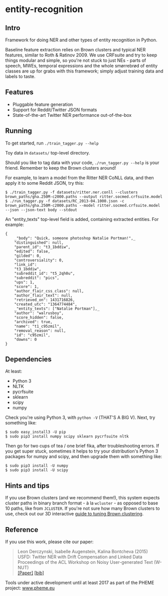 # entity-recognition

## Intro
Framework for doing NER and other types of entity recognition in Python.

Baseline feature extraction relies on Brown clusters and typical NER features, similar to Roth & Ratinov 2009. We use CRFsuite and try to keep things modular and simple, so you're not stuck to just NEs - parts of speech, MWEs, temporal expressions and the whole smørrebrød of entity classes are up for grabs with this framework; simply adjust training data and labels to taste.

## Features
* Pluggable feature generation
* Support for Reddit/Twitter JSON formats
* State-of-the-art Twitter NER performance out-of-the-box

## Running
To get started, run `./train_tagger.py --help`

Toy data in `datasets/` top-level directory.

Should you like to tag data with your code, `./run_tagger.py --help` is your friend. Remember to keep the Brown clusters around!

For example, to learn a model from the Ritter NER CoNLL data, and then apply it to some Reddit JSON, try this:

    $ ./train_tagger.py -f datasets/ritter.ner.conll --clusters brown_paths/gha.250M-c2000.paths --output ritter.socmed.crfsuite.model
    $ ./run_tagger.py -f datasets/RC_2013-04.1000.json -c brown_paths/gha.250M-c2000.paths --model ritter.socmed.crfsuite.model --json --json-text body --stdout 

An "entity_texts" top-level field is added, containing extracted entities. For example:

    {
    	_"body": "Quick, someone photoshop Natalie Portman!",_ 
    	"distinguished": null, 
    	"parent_id": "t3_1bddiw", 
    	"edited": false, 
    	"gilded": 0, 
    	"controversiality": 0, 
    	"link_id": 
    	"t3_1bddiw", 
    	"subreddit_id": "t5_2qh0u", 
    	"subreddit": "pics", 
    	"ups": 1, 
    	"score": 1, 
    	"author_flair_css_class": null, 
    	"author_flair_text": null, 
    	"retrieved_on": 1431716826, 
    	"created_utc": "1364774484", 
    	_"entity_texts": ["Natalie Portman"],_
    	"author": "walrusboy", 
    	"score_hidden": false, 
    	"archived": true, 
    	"name": "t1_c95zmil", 
    	"removal_reason": null, 
    	"id": "c95zmil", 
    	"downs": 0
    }

## Dependencies
At least:

* Python 3
* NLTK
* pycrfsuite
* sklearn
* scipy
* numpy

Check you're using Python 3, with `python -V` (THAT'S A BIG V). Next, try something like:

    $ sudo easy_install3 -U pip
    $ sudo pip3 install numpy scipy sklearn pycrfsuite nltk

Then go for two cups of tea / one brief fika, after troubleshooting errors. If you get super stuck, sometimes it helps to try your distribution's Python 3 packages for numpy and scipy, and then upgrade them with something like:

    $ sudo pip3 install -U numpy
    $ sudo pip3 install -U scipy

## Hints and tips

If you use Brown clusters (and we recommend them!), this system expects cluster paths in binary branch format - à la `wcluster` - as opposed to base 10 paths, like from `JCLUSTER`. If you're not sure how many Brown clusters to use, check out our 3D interactive [guide to tuning Brown clustering](http://www.derczynski.com/sheffield/brown-tuning/).

## Reference
If you use this work, please cite our paper:

> Leon Derczynski, Isabelle Augenstein, Kalina Bontcheva (2015)<br />
> USFD: Twitter NER with Drift Compensation and Linked Data<br />
> Proceedings of the ACL Workshop on Noisy User-generated Text (W-NUT)<br />
> [[Paper]](https://aclweb.org/anthology/W/W15/W15-4306.pdf) [[bib]](https://aclweb.org/anthology/W/W15/W15-4306.bib)

Tools under active development until at least 2017 as part of the PHEME project: www.pheme.eu
